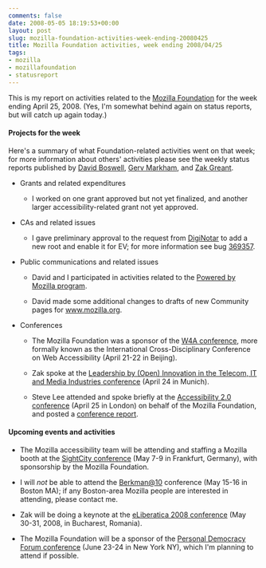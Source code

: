 ```yaml
---
comments: false
date: 2008-05-05 18:19:53+00:00
layout: post
slug: mozilla-foundation-activities-week-ending-20080425
title: Mozilla Foundation activities, week ending 2008/04/25
tags:
- mozilla
- mozillafoundation
- statusreport
---
```


This is my report on activities related to the [Mozilla Foundation](http://www.mozilla.org/foundation/) for the week ending April 25, 2008. (Yes, I'm somewhat behind again on status reports, but will catch up again today.)


#### Projects for the week


Here's a summary of what Foundation-related activities went on that week; for more information about others' activities please see the weekly status reports published by [David Boswell](http://davidwboswell.wordpress.com/), [Gerv Markham](http://weblogs.mozillazine.org/gerv/), and [Zak Greant](http://zak.greant.com/).



	
  * Grants and related expenditures

	
    * I worked on one grant approved but not yet finalized, and another larger accessibility-related grant not yet approved.




	
  * CAs and related issues

	
    * I gave preliminary approval to the request from [DigiNotar](http://www.mozilla.org/projects/security/certs/pending/#DigiNotar) to add a new root and enable it for EV; for more information see bug [369357](https://bugzilla.mozilla.org/show_bug.cgi?id=369357).




	
  * Public communications and related issues

	
    * David and I participated in activities related to the [Powered by Mozilla program](http://davidwboswell.wordpress.com/2008/04/18/moving-forward-with-powered-by-mozilla/).

	
    * David made some additional changes to drafts of new Community pages for www.mozilla.org.




	
  * Conferences

	
    * The Mozilla Foundation was a sponsor of the [W4A conference](http://www.w4a.info/), more formally known as the International Cross-Disciplinary Conference on Web Accessibility (April 21-22 in Beijing).

	
    * Zak spoke at the [Leadership by (Open) Innovation in the Telecom, IT and Media Industries conference](http://zak.greant.com/session-abstract-open-innovation-and-open-source/) (April 24 in Munich).

	
    * Steve Lee attended and spoke briefly at the [Accessibility 2.0 conference](http://www.abilitynet.org.uk/accessibility2/) (April 25 in London) on behalf of the Mozilla Foundation, and posted a [conference report](http://eduspaces.net/stevelee/weblog/329891.html).







#### Upcoming events and activities





	
  * The Mozilla accessibility team will be attending and staffing a Mozilla booth at the [SightCity conference](http://www.sightcity.net/index-e.html) (May 7-9 in Frankfurt, Germany), with sponsorship by the Mozilla Foundation.

	
  * I will _not_ be able to attend the [Berkman@10](http://cyber.law.harvard.edu/berkat10/) conference (May 15-16 in Boston MA); if any Boston-area Mozilla people are interested in attending, please contact me.

	
  * Zak will be doing a keynote at the [eLiberatica 2008 conference](https://foundationwiki.mozilla.org/index.php?title=Events/2008/eLiberatica&action=edit) (May 30-31, 2008, in Bucharest, Romania).

	
  * The Mozilla Foundation will be a sponsor of the [Personal Democracy Forum conference](http://pdf2008.confabb.com/conferences/60420-personal-democracy-forum-2008) (June 23-24 in New York NY), which I'm planning to attend if possible.


